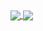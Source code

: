 
<a href="https://github.com/rezaiyan/">
  <img align="center" src="https://github-readme-stats.vercel.app/api?username=rezaiyan&theme=radical&show_icons=true" />
</a>
<a href="https://github.com/rezaiyan/">
  <img align="center" src="https://github-readme-stats.vercel.app/api/top-langs/?username=rezaiyan&langs_count=2" />
</a>

<!--
**rezaiyan/rezaiyan** is a ✨ _special_ ✨ repository because its `README.md` (this file) appears on your GitHub profile.

Here are some ideas to get you started:

- 🔭 I’m currently working on ...
- 🌱 I’m currently learning ...
- 👯 I’m looking to collaborate on ...
- 🤔 I’m looking for help with ...
- 💬 Ask me about ...
- 📫 How to reach me: ...
- 😄 Pronouns: ...
- ⚡ Fun fact: ...
-->

